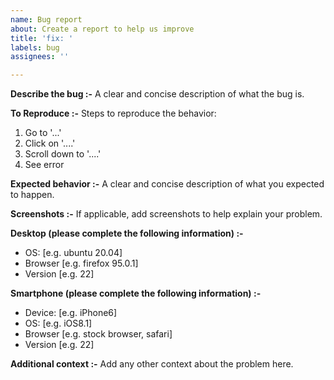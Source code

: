 ```yaml
---
name: Bug report
about: Create a report to help us improve
title: 'fix: '
labels: bug
assignees: ''

---
```


**Describe the bug :-**
A clear and concise description of what the bug is.

**To Reproduce :-**
Steps to reproduce the behavior:

1. Go to '...'
2. Click on '....'
3. Scroll down to '....'
4. See error

**Expected behavior :-**
A clear and concise description of what you expected to happen.

**Screenshots :-**
If applicable, add screenshots to help explain your problem.

**Desktop (please complete the following information) :-**

- OS: [e.g. ubuntu 20.04]
- Browser [e.g. firefox 95.0.1]
- Version [e.g. 22]

**Smartphone (please complete the following information) :-**

- Device: [e.g. iPhone6]
- OS: [e.g. iOS8.1]
- Browser [e.g. stock browser, safari]
- Version [e.g. 22]

**Additional context :-**
Add any other context about the problem here.
